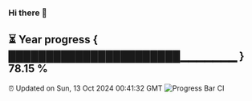 ### Hi there 👋
⏳ Year progress { ███████████████████████▁▁▁▁▁▁▁ } 78.15 %
---
⏰ Updated on Sun, 13 Oct 2024 00:41:32 GMT
![Progress Bar CI](https://github.com/Moyi321/Moyi321/workflows/Progress%20Bar%20CI/badge.svg)

